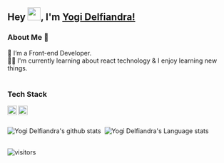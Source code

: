## Hey <img src="https://github.com/TheDudeThatCode/TheDudeThatCode/blob/master/Assets/Hi.gif" width="29px">, I'm [Yogi Delfiandra!](https://www.linkedin.com/in/yogiidelfiandra/) 



### About Me 🚀
🌱 I’m a Front-end Developer. <br />
👨‍💻 I'm currently learning about react technology & I enjoy learning new things. <br /> <br />


### Tech Stack
  <a href="#"><img align="left" alt="JavaScript" title="JavaScript" width="21px" src="https://upload.wikimedia.org/wikipedia/commons/9/99/Unofficial_JavaScript_logo_2.svg" /></a>
  <a href="https://reactjs.org/"><img align="left" alt="React" title="React" width="21px" src="https://cdn.worldvectorlogo.com/logos/react-2.svg" /></a>
  
  <br /><br />

![Yogi Delfiandra's github stats](https://github-readme-stats.vercel.app/api?username=yogidelfiandra&show_icons=true&theme=algolia&hide_border=true&count_private=true)&nbsp;
![Yogi Delfiandra's Language stats](https://github-readme-stats-eight-theta.vercel.app/api/top-langs/?username=yogidelfiandra&layout=compact&langs_count=8&theme=algolia&hide_border=true)
<br /><br />

![visitors](https://visitor-badge.laobi.icu/badge?page_id=yogidelfiandra.yogidelfiandra)
